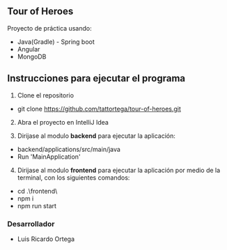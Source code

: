 ## Tour of Heroes

Proyecto de práctica usando:
* Java(Gradle) - Spring boot
* Angular
* MongoDB


## Instrucciones para ejecutar el programa
1. Clone el repositorio
+ git clone https://github.com/tattortega/tour-of-heroes.git

2. Abra el proyecto en IntelliJ Idea


3. Dirijase al modulo **backend** para ejecutar la aplicación:

+ backend/applications/src/main/java
+ Run 'MainApplication'


4. Dirijase al modulo **frontend** para ejecutar la aplicación por medio de la terminal, con los siguientes comandos:
+ cd .\frontend\
+ npm i
+ npm run start


### Desarrollador
+ Luis Ricardo Ortega